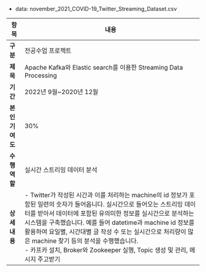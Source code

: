 - data: november_2021_COVID-19_Twitter_Streaming_Dataset.csv


|항목|내용|
|------|---|
|**구분**|전공수업 프로젝트|
|**제목**|Apache Kafka와 Elastic search를 이용한 Streaming Data Processing|
|**기간**|2022년 9월~2020년 12월|
|**본인기여도**|30%|
|**수행역할**|실시간 스트리밍 데이터 분석|
|**상세내용**|- Twitter가 작성된 시간과 이를 처리하는 machine의 id 정보가 포함된 일련의 숫자가 들어옵니다. 실시간으로 들어오는 스트리밍 데이터를 받아서 데이터에 포함된 유의미한 정보를 실시간으로 분석하는 시스템을 구축했습니다. 예를 들어 datetime과 machine id 정보를 활용하여 요일별, 시간대별 글 작성 수 또는 실시간으로 처리량이 많은 machine 찾기 등의 분석을 수행했습니다. <br> - 카프카 설치, Broker와 Zookeeper 실행, Topic 생성 및 관리, 메시지 주고받기|

